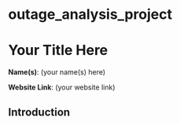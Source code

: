 # outage_analysis_project
# Your Title Here

**Name(s)**: (your name(s) here)

**Website Link**: (your website link)


## Introduction

##
